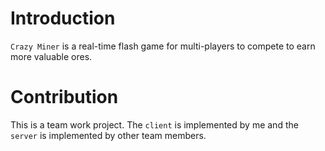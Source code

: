 # Introduction

`Crazy Miner` is a real-time flash game for multi-players to compete to earn more valuable ores. 

# Contribution

This is a team work project. The `client` is implemented by me and the `server` is implemented by other team members.
